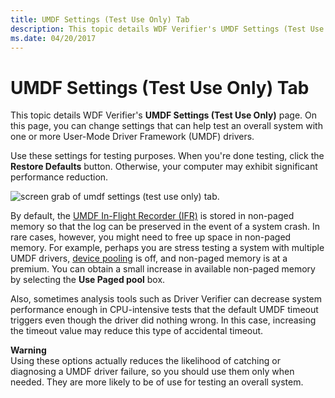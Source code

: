 ```yaml
---
title: UMDF Settings (Test Use Only) Tab
description: This topic details WDF Verifier's UMDF Settings (Test Use Only) page.
ms.date: 04/20/2017
---
```


# UMDF Settings (Test Use Only) Tab


This topic details WDF Verifier's **UMDF Settings (Test Use Only)** page. On this page, you can change settings that can help test an overall system with one or more User-Mode Driver Framework (UMDF) drivers.

Use these settings for testing purposes. When you're done testing, click the **Restore Defaults** button. Otherwise, your computer may exhibit significant performance reduction.

![screen grab of umdf settings (test use only) tab.](images/wdfverifier-tab4.png)

By default, the [UMDF In-Flight Recorder (IFR)](../wdf/using-the-framework-s-event-logger.md) is stored in non-paged memory so that the log can be preserved in the event of a system crash. In rare cases, however, you might need to free up space in non-paged memory. For example, perhaps you are stress testing a system with multiple UMDF drivers, [device pooling](../wdf/using-device-pooling-in-umdf-drivers.md) is off, and non-paged memory is at a premium. You can obtain a small increase in available non-paged memory by selecting the **Use Paged pool** box.

Also, sometimes analysis tools such as Driver Verifier can decrease system performance enough in CPU-intensive tests that the default UMDF timeout triggers even though the driver did nothing wrong. In this case, increasing the timeout value may reduce this type of accidental timeout.

**Warning**  
Using these options actually reduces the likelihood of catching or diagnosing a UMDF driver failure, so you should use them only when needed. They are more likely to be of use for testing an overall system.

 

 

